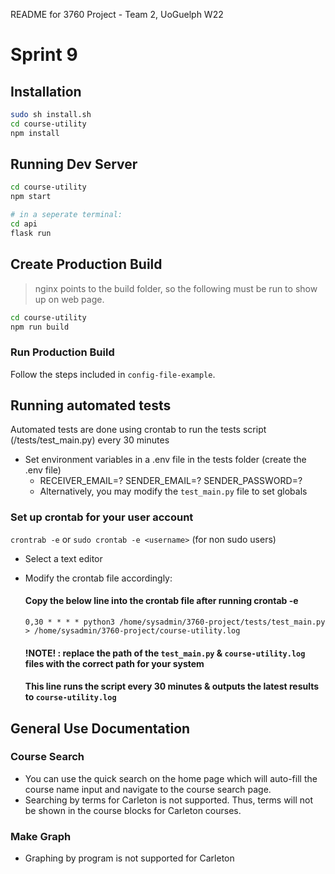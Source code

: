 README for 3760 Project - Team 2, UoGuelph W22

# Sprint 9

## Installation

```bash
sudo sh install.sh
cd course-utility
npm install
```

## Running Dev Server

```bash
cd course-utility
npm start

# in a seperate terminal:
cd api
flask run
```

## Create Production Build

> nginx points to the build folder, so the following must be run to show up on web page.

```bash
cd course-utility
npm run build
```

### Run Production Build

Follow the steps included in `config-file-example`.


## Running automated tests

Automated tests are done using crontab to run the tests script (/tests/test_main.py) every 30 minutes

 - Set environment variables in a .env file in the tests folder (create the .env file)
   -  RECEIVER_EMAIL=?
      SENDER_EMAIL=?
      SENDER_PASSWORD=?
   - Alternatively, you may modify the `test_main.py` file to set globals

### Set up crontab for your user account

`crontrab -e` 
or
`sudo crontab -e <username>` (for non sudo users)

 - Select a text editor
 - Modify the crontab file accordingly:

    #### Copy the below line into the crontab file after running crontab -e 

    `0,30 * * * * python3 /home/sysadmin/3760-project/tests/test_main.py > /home/sysadmin/3760-project/course-utility.log`

    #### !NOTE! : replace the path of the `test_main.py` & `course-utility.log` files with the correct path for your system
    #### This line runs the script every 30 minutes & outputs the latest results to `course-utility.log`

## General Use Documentation

### Course Search
- You can use the quick search on the home page which will auto-fill the course name input and navigate to the course search page.
- Searching by terms for Carleton is not supported. Thus, terms will not be shown in the course blocks for Carleton courses.

### Make Graph
- Graphing by program is not supported for Carleton